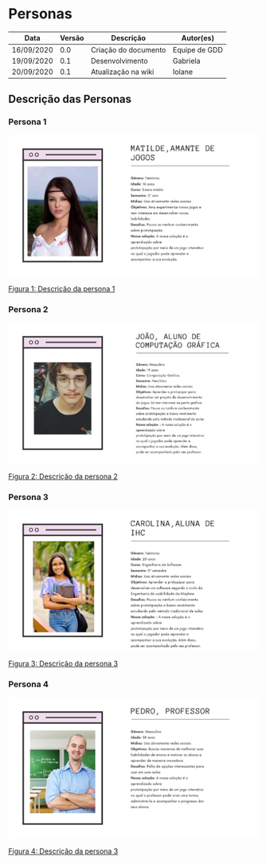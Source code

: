 # Personas

Data | Versão | Descrição | Autor(es)
---- | ---- | ----| -----
16/09/2020 | 0.0 | Criação do documento | Equipe de GDD
19/09/2020| 0.1 | Desenvolvimento | Gabriela
20/09/2020 | 0.1 | Atualização na wiki | Iolane


## Descrição das Personas

### Persona 1

![persona 1](./img/persona-1.jpg)

[Figura 1: Descrição da persona 1](./img/persona-1.jpg)

### Persona 2

![persona 2](./img/persona-2.jpg)

[Figura 2:  Descrição da persona 2](./img/persona-2.jpg)

### Persona 3

![persona 3](./img/persona-3.jpg)

[Figura 3: Descrição da persona 3](./img/persona-3.jpg)

### Persona 4

![persona 4](./img/persona-4.png)

[Figura 4: Descrição da persona 3](./img/persona-4.png)
